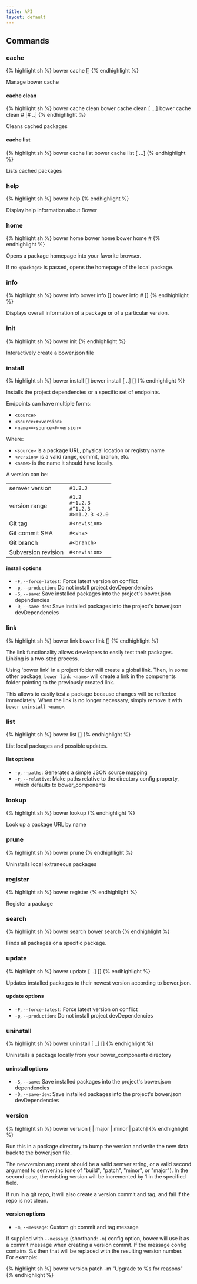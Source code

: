 ```yaml
---
title: API
layout: default
---
```


## Commands

### cache

{% highlight sh %}
bower cache <command> [<args>]
{% endhighlight %}


Manage bower cache

#### cache clean

{% highlight sh %}
bower cache clean
bower cache clean <name> [<name> ...]
bower cache clean <name>#<version> [<name>#<version> ..]
{% endhighlight %}

Cleans cached packages

#### cache list

{% highlight sh %}
bower cache list
bower cache list <name> [<name> ...]
{% endhighlight %}

Lists cached packages

### help

{% highlight sh %}
bower help <command>
{% endhighlight %}

Display help information about Bower

### home

{% highlight sh %}
bower home
bower home <package>
bower home <package>#<version>
{% endhighlight %}

Opens a package homepage into your favorite browser.

If no `<package>` is passed, opens the homepage of the local package.

### info

{% highlight sh %}
bower info <package>
bower info <package> [<property>]
bower info <package>#<version> [<property>]
{% endhighlight %}

Displays overall information of a package or of a particular version.

### init

{% highlight sh %}
bower init
{% endhighlight %}

Interactively create a bower.json file

### install

{% highlight sh %}
bower install [<options>]
bower install <endpoint> [<endpoint> ..] [<options>]
{% endhighlight %}

Installs the project dependencies or a specific set of endpoints.

Endpoints can have multiple forms:

* `<source>`
* `<source>#<version>`
* `<name>=<source>#<version>`

Where:

* `<source>` is a package URL, physical location or registry name
* `<version>` is a valid range, commit, branch, etc.
* `<name>` is the name it should have locally.

A version can be:

<table>
  <tr>
    <td>semver version</td>
    <td>
      <code>#1.2.3</code>
    </td>
  </tr>
  <tr>
    <td>version range</td>
    <td>
      <code>#1.2</code><br>
      <code>#~1.2.3</code><br>
      <code>#^1.2.3</code><br>
      <code>#>=1.2.3 &lt;2.0</code><br>
    </td>
  </tr>
  <tr>
    <td>Git tag</td>
    <td><code>#&lt;revision&gt;</code></td>
  </tr>
  <tr>
    <td>Git commit SHA</td>
    <td><code>#&lt;sha&gt;</code></td>
  </tr>
  <tr>
    <td>Git branch</td>
    <td><code>#&lt;branch&gt;</code></td>
  </tr>
  <tr>
    <td>Subversion revision</td>
    <td><code>#&lt;revision&gt;</code></td>
  </tr>
</table>


#### install options

* `-F`, `--force-latest`: Force latest version on conflict
* `-p`, `--production`: Do not install project devDependencies
* `-S`, `--save`: Save installed packages into the project's bower.json dependencies
* `-D`, `--save-dev`: Save installed packages into the project's bower.json devDependencies

### link

{% highlight sh %}
bower link
bower link <name> [<local name>]
{% endhighlight %}

The link functionality allows developers to easily test their packages. Linking is a two-step process.

Using 'bower link' in a project folder will create a global link. Then, in some other package, `bower link <name>` will create a link in the components folder pointing to the previously created link.

This allows to easily test a package because changes will be reflected immediately. When the link is no longer necessary, simply remove it with `bower uninstall <name>`.

### list

{% highlight sh %}
bower list [<options>]
{% endhighlight %}

List local packages and possible updates.

#### list options

* `-p`, `--paths`: Generates a simple JSON source mapping
* `-r`, `--relative`: Make paths relative to the directory config property, which defaults to bower_components

### lookup

{% highlight sh %}
bower lookup <name>
{% endhighlight %}

Look up a package URL by name

### prune

{% highlight sh %}
bower prune
{% endhighlight %}

Uninstalls local extraneous packages

### register

{% highlight sh %}
bower register <name> <url>
{% endhighlight %}

Register a package

### search

{% highlight sh %}
bower search
bower search <name>
{% endhighlight %}

Finds all packages or a specific package.

### update

{% highlight sh %}
bower update <name> [<name> ..] [<options>]
{% endhighlight %}

Updates installed packages to their newest version according to bower.json.

#### update options

* `-F`, `--force-latest`: Force latest version on conflict
* `-p`, `--production`: Do not install project devDependencies

### uninstall

{% highlight sh %}
bower uninstall <name> [<name> ..] [<options>]
{% endhighlight %}

Uninstalls a package locally from your bower_components directory

#### uninstall options

* `-S`, `--save`: Save installed packages into the project's bower.json dependencies
* `-D`, `--save-dev`: Save installed packages into the project's bower.json devDependencies

### version

{% highlight sh %}
bower version [<newversion> | major | minor | patch]
{% endhighlight %}

Run this in a package directory to bump the version and write the new data back to the bower.json file.

The newversion argument should be a valid semver string, or a valid second argument to semver.inc (one of "build", "patch", "minor", or "major"). In the second case, the existing version will be incremented by 1 in the specified field.

If run in a git repo, it will also create a version commit and tag, and fail if the repo is not clean.

#### version options

* `-m`, `--message`: Custom git commit and tag message

If supplied with `--message` (shorthand: `-m`) config option, bower will use it as a commit message when creating a version commit. If the message config contains %s then that will be replaced with the resulting version number. For example:

{% highlight sh %}
bower version patch -m "Upgrade to %s for reasons"
{% endhighlight %}
